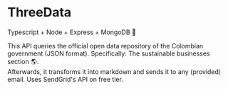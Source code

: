 # ThreeData

Typescript + Node + Express + MongoDB 🚀
<br>

This API queries the official open data repository of the Colombian government (JSON format). Specifically: The sustainable businesses section 🌎.
<br>
Afterwards, it transforms it into markdown and sends it to any (provided) email. Uses SendGrid's API on free tier.
